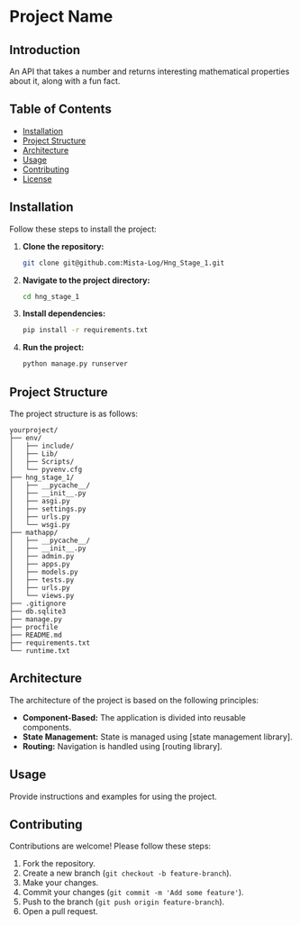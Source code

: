 # Project Name

## Introduction
An API that takes a number and returns interesting mathematical properties about it, along with a fun fact.

## Table of Contents
- [Installation](#installation)
- [Project Structure](#project-structure)
- [Architecture](#architecture)
- [Usage](#usage)
- [Contributing](#contributing)
- [License](#license)

## Installation
Follow these steps to install the project:

1. **Clone the repository:**
    ```bash
    git clone git@github.com:Mista-Log/Hng_Stage_1.git
    ```
2. **Navigate to the project directory:**
    ```bash
    cd hng_stage_1
    ```
3. **Install dependencies:**
    ```bash
    pip install -r requirements.txt
    ```
4. **Run the project:**
    ```bash
    python manage.py runserver
    ```

## Project Structure
The project structure is as follows:
```
yourproject/
├── env/
│   ├── include/
│   ├── Lib/
│   ├── Scripts/
│   └── pyvenv.cfg
├── hng_stage_1/
│   ├── __pycache__/
│   ├── __init__.py
│   ├── asgi.py
│   ├── settings.py
│   ├── urls.py
│   └── wsgi.py
├── mathapp/
│   ├── __pycache__/
│   ├── __init__.py
│   ├── admin.py
│   ├── apps.py
│   ├── models.py
│   ├── tests.py
│   ├── urls.py
│   └── views.py
├── .gitignore
├── db.sqlite3
├── manage.py
├── procfile
├── README.md
├── requirements.txt
└── runtime.txt
```

## Architecture
The architecture of the project is based on the following principles:

- **Component-Based:** The application is divided into reusable components.
- **State Management:** State is managed using [state management library].
- **Routing:** Navigation is handled using [routing library].

## Usage
Provide instructions and examples for using the project.

## Contributing
Contributions are welcome! Please follow these steps:

1. Fork the repository.
2. Create a new branch (`git checkout -b feature-branch`).
3. Make your changes.
4. Commit your changes (`git commit -m 'Add some feature'`).
5. Push to the branch (`git push origin feature-branch`).
6. Open a pull request.